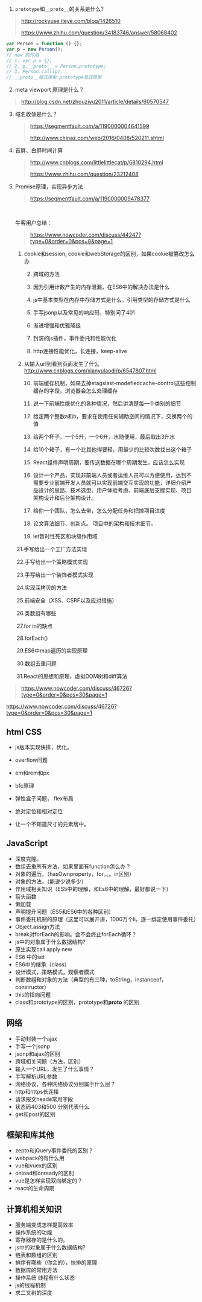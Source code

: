 1. `prototype`和`__proto__`的关系是什么?

> http://rockyuse.iteye.com/blog/1426510
>
> https://www.zhihu.com/question/34183746/answer/58068402

``` javascript
var Person = function () {};
var p = new Person();
// new 的作用
// 1. var p = {};
// 2. p.__proto__ = Person.prototype;
// 3. Person.call(p);
// __proto__隐式原型 prototype显式原型
```

2. meta viewport 原理是什么？

> http://blog.csdn.net/zhouziyu2011/article/details/60570547

3. 域名收敛是什么？

   > https://segmentfault.com/a/1190000004641599
   >
   > http://www.chinaz.com/web/2016/0408/520211.shtml

4. 首屏、白屏时间计算

   > http://www.cnblogs.com/littlelittlecat/p/6810294.html
   >
   > https://www.zhihu.com/question/23212408

5. Promise原理，实现异步方法

   > https://segmentfault.com/a/1190000009478377

   ​

   牛客用户总结：

   > https://www.nowcoder.com/discuss/44247?type=0&order=0&pos=8&page=1

   1. cookie和session, cookie和webStorage的区别，如果cookie被篡改怎么办

      2. 跨域的方法  

      3. 因为引用计数产生的内存泄漏，在ES6中的解决办法是什么  

      4. js中基本类型在内存中存储方式是什么，引用类型的存储方式是什么  

      5. 手写jsonp以及常见的响应码，特别问了401  

      6. 渐进增强和优雅降级  

      7. 封装的js插件，事件委托和性能优化  

      8. http连接性能优化，长连接，keep-alive  

   2. 从输入url到看到页面发生了什么  http://www.cnblogs.com/xianyulaodi/p/6547807.html

      10. 前端缓存机制，如果去掉etagslast-modefiedcache-control这些控制缓存的字段，浏览器会怎么处理缓存  

      11. 说一下前端性能优化的各种情况，然后讲清楚每一个类别的细节  

      12. 给定两个整数a和b，要求在使用任何辅助空间的情况下，交换两个的值  

      13. 给两个杯子，一个5升，一个6升，水随便用，最后取出3升水  

      14. 给10个箱子，有一个比其他得要轻，用最少的比较次数找出这个箱子  

      15. React组件声明周期，要传送数据在哪个周期发生，应该怎么实现  

      16. 设计一个产品，实现非前端人员或者运维人员可以方便使用，达到不需要专业前端开发人员就可以实现前端交互实现的功能，详细介绍产品设计的思路、技术选型、用户体验考虑、前端底层支撑实现、项目架构设计和后台架构设计。  

      17. 给你一个团队，怎么去带，怎么分配任务和把控项目进度  

      18. 论文算法细节、创新点。 项目中的架构和技术细节。  

      19. let暂时性死区和块级作用域  

   ​    21.手写给出一个工厂方法实现   

   ​    22.手写给出一个策略模式实现   

   ​    23.手写给出一个装饰者模式实现   

   ​    24.实现深拷贝的方法   

   ​    25.前端安全（XSS、CSRF以及应对措施）   

   ​    26.类数组有哪些   

   ​    27.for in的缺点   

   ​    28.forEach()   

   ​    29.ES6中map遍历的实现原理   

   ​    30.数组去重问题   

   ​    31.React的思想和原理，虚拟DOM树和diff算法   

> https://www.nowcoder.com/discuss/46726?type=0&order=0&pos=30&page=1

https://www.nowcoder.com/discuss/46726?type=0&order=0&pos=30&page=1

## html CSS

- js版本实现快排，优化。

- overflow问题
- em和rem和px
- bfc原理
- 弹性盒子问题， flex布局
- 绝对定位和相对定位
- 让一个不知道尺寸的元素居中。

## JavaScript

- 深度克隆。
- 数组去重所有方法，如果里面有function怎么办？
- 对象的遍历。（hasOwnproperty，for。。。in区别）
- 对象的方法。（能说少说多少）
- 作用域相关知识（ES5中的理解，和Es6中的理解，最好都说一下）
- 箭头函数
- 懒加载
- 声明提升问题（ES5和ES6中的各种区别）
- 事件委托机制的原理（这里可以展开讲，1000万个li，逐一绑定使用事件委托）
- Object.assign方法
- break对forEach的影响。会不会终止forEach循环？
- js中的对象属于什么数据结构?
- 原生实现call apply new
- ES6 中的set
- ES6中的继承（class）
- 设计模式，策略模式，观察者模式
- 判断数组和对象的方法（典型的有三种，toString，instanceof，constructor）
- this的指向问题
- class和prototype的区别，prototype和**proto** 的区别

## 网络

- 手动封装一个ajax
- 手写一个jsonp
- jsonp和ajax的区别
- 跨域相关问题（方法，区别）
- 输入一个URL，发生了什么事情？
- 手写解析URL参数
- 网络协议，各种网络协议分别属于什么层？
- http和https长连接
- 请求报文heade常用字段
- 状态码403和500 分别代表什么
- get和post的区别

## 框架和库其他

- zepto和jQuery事件委托的区别？
- webpack的有什么用
- vue和vuex的区别
- onload和onready的区别
- vue是怎样实现双向绑定的？
- react的生命周期

## 计算机相关知识

- 服务端变成怎样提高效率
- 操作系统的功能
- 寄存器存的是什么的。
- js中的对象属于什么数据结构?
- 链表和数组的区别
- 排序有哪些（你会的），快排的原理
- 数据库的常用方法
- 操作系统 线程有什么状态
- js的线程机制
- 求二叉树的深度